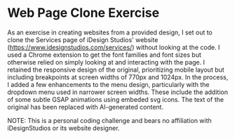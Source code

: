 # Web Page Clone Exercise

As an exercise in creating websites from a provided design, I set out to clone the Services page of iDesign Studios' website (https://www.idesignstudios.com/services/) without looking at the code. I used a Chrome extension to get the font families and font sizes but otherwise relied on simply looking at and interacting with the page. I retained the responsive design of the original, prioritizing mobile layout but including breakpoints at screen widths of 770px and 1024px. In the process, I added a few enhancements to the menu design, particularly with the dropdown menu used in narrower screen widths. These include the addition of some subtle GSAP animations using embeded svg icons. The text of the original has been replaced with AI-generated content.

NOTE: This is a personal coding challenge and bears no affiliation with iDesignStudios or its website designer. 
